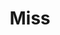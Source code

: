 ---
authors:
- maisie-bennett
bio: Placement student and Research assistant at Reality Bending Lab😄
education: " BSc Psychology student at University of Sussex "
email: "mb2021@sussex.ac.uk"
interests:
- Cognitive Psychology
- Statistics
education:
  courses:
  - course: BSc Psychology
name: Maisie Bennett
title: Miss
organizations:
- name: The Reality Bending Lab
  url: "https://realitybending.github.io/"
role: Placement Student<sub><sup><br>University of Sussex</sup></sub>
superuser: false
user_groups:
- Research Assistants
---
